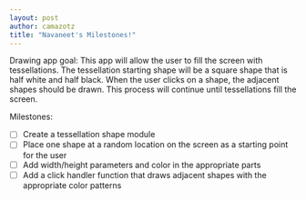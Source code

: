 ```yaml
---
layout: post
author: camazotz
title: "Navaneet's Milestones!"
---
```


Drawing app goal: This app will allow the user to fill the screen with tessellations. The tessellation starting shape will be a square shape that is half white and half black. When the user clicks on a shape, the adjacent shapes should be drawn. This process will continue until tessellations fill the screen.

Milestones:

- [ ] Create a tessellation shape module
- [ ] Place one shape at a random location on the screen as a starting point for the user
- [ ] Add width/height parameters and color in the appropriate parts
- [ ] Add a click handler function that draws adjacent shapes with the appropriate color patterns
